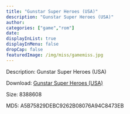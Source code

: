 ```yaml
---
title: "Gunstar Super Heroes (USA)"
description: "Gunstar Super Heroes (USA)"
author: 
categories: ["game","rom"]
date: 
displayInList: true
displayInMenu: false
dropCap: false
featuredImage: /img/miss/gamemiss.jpg
---
```


Description: Gunstar Super Heroes (USA)

Download: <a style="text-decoration:underline;" href="https://mega.nz/#!ibBgDQZR!xhtMQy9Zk5KEJpsA-bGLPQDWx02dbgMNyrQw_S0U7PQ" target = "_blank" rel = "nofollow" > Gunstar Super Heroes (USA)</a>

Size: 8388608

MD5: A5B75829DEBC9262B08076A94C8473EB

